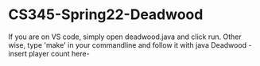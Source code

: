 # CS345-Spring22-Deadwood

If you are on VS code, simply open deadwood.java and click run.
Other wise, type 'make' in your commandline and follow it with java Deadwood -insert player count here-